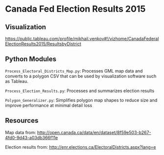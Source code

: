 # Canada Fed Election Results 2015
## Visualization
https://public.tableau.com/profile/mikhail.venkov#!/vizhome/CanadaFederalElectionResults2015/ResultsbyDistrict

## Python Modules
`Process_Electoral_Districts_Map.py`:
Processes GML map data and converts to a polygon CSV that can be used by visualization software such as Tableau.

`Process_Election_Results.py`:
Processes and summarizes election results

`Polygon_Generalizer.py`:
Simplifies polygon map shapes to reduce size and improve performance at minimal detail loss

## Resources
Map data from:
http://open.canada.ca/data/en/dataset/8f59e503-b267-4fd0-9d43-a03db366f11e

Election results from:
http://enr.elections.ca/ElectoralDistricts.aspx?lang=e
